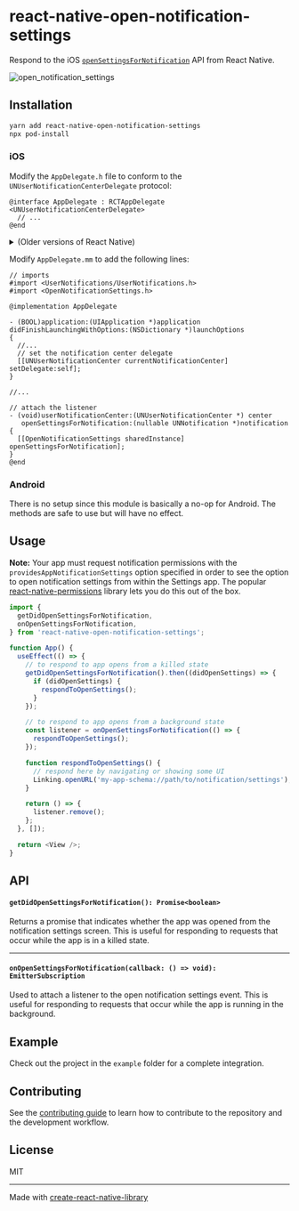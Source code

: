 # react-native-open-notification-settings

Respond to the iOS [`openSettingsForNotification`](https://developer.apple.com/documentation/usernotifications/unusernotificationcenterdelegate/2981869-usernotificationcenter) API from React Native.

![open_notification_settings](https://user-images.githubusercontent.com/5496110/219788770-d8673d43-57f2-4bb6-952e-32b8b840909a.png)

## Installation

```sh
yarn add react-native-open-notification-settings
npx pod-install
```

### iOS

Modify the `AppDelegate.h` file to conform to the `UNUserNotificationCenterDelegate` protocol:

```objc
@interface AppDelegate : RCTAppDelegate <UNUserNotificationCenterDelegate>
  // ...
@end
```

<details>
<summary>
(Older versions of React Native)
</summary>

```objc
@interface AppDelegate : UIResponder <UIApplicationDelegate, RCTBridgeDelegate, UNUserNotificationCenterDelegate>
  // ...
@end
```

</details>

Modify `AppDelegate.mm` to add the following lines:

```objc
// imports
#import <UserNotifications/UserNotifications.h>
#import <OpenNotificationSettings.h>

@implementation AppDelegate

- (BOOL)application:(UIApplication *)application didFinishLaunchingWithOptions:(NSDictionary *)launchOptions
{
  //...
  // set the notification center delegate
  [[UNUserNotificationCenter currentNotificationCenter] setDelegate:self];
}

//...

// attach the listener
- (void)userNotificationCenter:(UNUserNotificationCenter *) center
   openSettingsForNotification:(nullable UNNotification *)notification {
  [[OpenNotificationSettings sharedInstance] openSettingsForNotification];
}
@end
```

### Android

There is no setup since this module is basically a no-op for Android. The methods are safe to use but will have no effect.

## Usage

**Note:** Your app must request notification permissions with the `providesAppNotificationSettings` option specified in order to see the option to open notification settings from within the Settings app. The popular [react-native-permissions](https://github.com/zoontek/react-native-permissions#requestnotifications) library lets you do this out of the box.

```ts
import {
  getDidOpenSettingsForNotification,
  onOpenSettingsForNotification,
} from 'react-native-open-notification-settings';

function App() {
  useEffect(() => {
    // to respond to app opens from a killed state
    getDidOpenSettingsForNotification().then((didOpenSettings) => {
      if (didOpenSettings) {
        respondToOpenSettings();
      }
    });

    // to respond to app opens from a background state
    const listener = onOpenSettingsForNotification(() => {
      respondToOpenSettings();
    });

    function respondToOpenSettings() {
      // respond here by navigating or showing some UI
      Linking.openURL('my-app-schema://path/to/notification/settings');
    }

    return () => {
      listener.remove();
    };
  }, []);

  return <View />;
}
```

## API

#### `getDidOpenSettingsForNotification(): Promise<boolean>`

Returns a promise that indicates whether the app was opened from the notification settings screen. This is useful for responding to requests that occur while the app is in a killed state.

---

#### `onOpenSettingsForNotification(callback: () => void): EmitterSubscription`

Used to attach a listener to the open notification settings event. This is useful for responding to requests that occur while the app is running in the background.

## Example

Check out the project in the `example` folder for a complete integration.

## Contributing

See the [contributing guide](CONTRIBUTING.md) to learn how to contribute to the repository and the development workflow.

## License

MIT

---

Made with [create-react-native-library](https://github.com/callstack/react-native-builder-bob)
